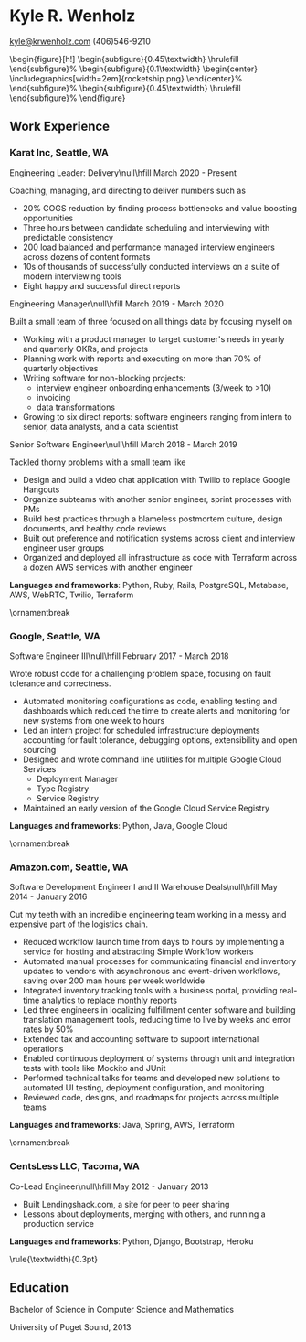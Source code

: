 # Kyle R. Wenholz

<kyle@krwenholz.com>
(406)546-9210

\begin{figure}[h!]
\begin{subfigure}{0.45\textwidth}
\hrulefill
\end{subfigure}%
\begin{subfigure}{0.1\textwidth}
\begin{center}
\includegraphics[width=2em]{rocketship.png}
\end{center}%
\end{subfigure}%
\begin{subfigure}{0.45\textwidth}
\hrulefill
\end{subfigure}%
\end{figure}

## Work Experience

### Karat Inc, Seattle, WA

Engineering Leader: Delivery\null\hfill March 2020 - Present

Coaching, managing, and directing to deliver numbers such as

- 20% COGS reduction by finding process bottlenecks and value boosting opportunities
- Three hours between candidate scheduling and interviewing with predictable consistency
- 200 load balanced and performance managed interview engineers across dozens of content formats
- 10s of thousands of successfully conducted interviews on a suite of modern interviewing tools
- Eight happy and successful direct reports

Engineering Manager\null\hfill March 2019 - March 2020

Built a small team of three focused on all things data by focusing myself on

- Working with a product manager to target customer's needs in yearly and quarterly OKRs, and projects
- Planning work with reports and executing on more than 70% of quarterly objectives
- Writing software for non-blocking projects:
  - interview engineer onboarding enhancements (3/week to >10)
  - invoicing
  - data transformations
- Growing to six direct reports: software engineers ranging from intern to senior, data analysts, and a data scientist

Senior Software Engineer\null\hfill March 2018 - March 2019

Tackled thorny problems with a small team like

- Design and build a video chat application with Twilio to replace Google Hangouts
- Organize subteams with another senior engineer, sprint processes with PMs
- Build best practices through a blameless postmortem culture, design documents, and healthy code reviews
- Built out preference and notification systems across client and interview engineer user groups
- Organized and deployed all infrastructure as code with Terraform across a dozen AWS services with another engineer

**Languages and frameworks**: Python, Ruby, Rails, PostgreSQL, Metabase, AWS, WebRTC, Twilio, Terraform

\ornamentbreak

### Google, Seattle, WA

Software Engineer III\null\hfill February 2017 - March 2018

Wrote robust code for a challenging problem space, focusing on fault tolerance and correctness.

- Automated monitoring configurations as code, enabling testing and dashboards which reduced the time to create alerts and monitoring for new systems from one week to hours
- Led an intern project for scheduled infrastructure deployments accounting for fault tolerance, debugging options, extensibility and open sourcing
- Designed and wrote command line utilities for multiple Google Cloud Services
  - Deployment Manager
  - Type Registry
  - Service Registry
- Maintained an early version of the Google Cloud Service Registry

**Languages and frameworks**: Python, Java, Google Cloud

\ornamentbreak

### Amazon.com, Seattle, WA

Software Development Engineer I and II Warehouse Deals\null\hfill May 2014 - January 2016

Cut my teeth with an incredible engineering team working in a messy and expensive part of
the logistics chain.

- Reduced workflow launch time from days to hours by implementing a service for hosting and abstracting Simple Workflow workers
- Automated manual processes for communicating financial and inventory updates to vendors with asynchronous and event-driven workflows, saving over 200 man hours per week worldwide
- Integrated inventory tracking tools with a business portal, providing real-time analytics to replace monthly reports
- Led three engineers in localizing fulfillment center software and building translation management tools, reducing time to live by weeks and error rates by 50%
- Extended tax and accounting software to support international operations
- Enabled continuous deployment of systems through unit and integration tests with tools like Mockito and JUnit
- Performed technical talks for teams and developed new solutions to automated UI testing, deployment configuration, and monitoring
- Reviewed code, designs, and roadmaps for projects across multiple teams

**Languages and frameworks**: Java, Spring, AWS, Terraform

\ornamentbreak

### CentsLess LLC, Tacoma, WA

Co-Lead Engineer\null\hfill May 2012 - January 2013

- Built Lendingshack.com, a site for peer to peer sharing
- Lessons about deployments, merging with others, and running a production service

**Languages and frameworks**: Python, Django, Bootstrap, Heroku

\rule{\textwidth}{0.3pt}

## Education

Bachelor of Science in Computer Science and Mathematics

University of Puget Sound, 2013
